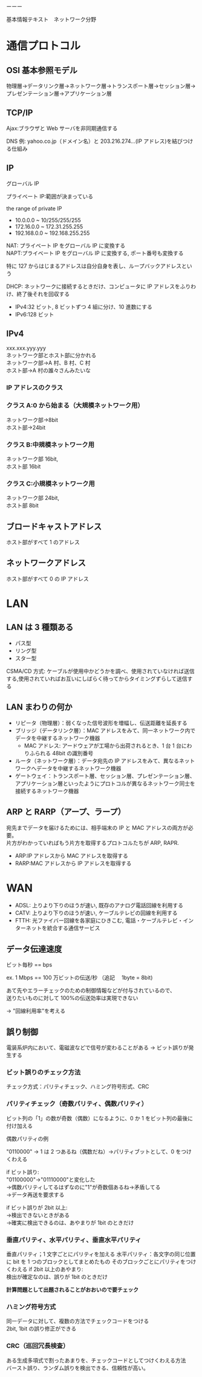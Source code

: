 ーーー

基本情報テキスト　ネットワーク分野

# 通信プロトコル

## OSI 基本参照モデル

物理層->データリンク層->ネットワーク層->トランスポート層->セッション層->プレゼンテーション層->アプリケーション層

## TCP/IP

Ajax:ブラウザと Web サーバを非同期通信する

DNS 例: yahoo.co.jp（ドメイン名）と 203.216.274...(IP アドレス)を結びつける仕組み

## IP

グローバル IP

プライベート IP:範囲が決まっている

the range of private IP

- 10.0.0.0 ~ 10/255/255/255
- 172.16.0.0 ~ 172.31.255.255
- 192.168.0.0 ~ 192.168.255.255

NAT: プライベート IP をグローバル IP に変換する  
NAPT:プライベート IP をグローバル IP に変換する, ポート番号も変換する

特に 127 からはじまるアドレスは自分自身を表し、ループバックアドレスという

DHCP: ネットワークに接続するときだけ、コンピュータに IP アドレスをふりわけ、終了後それを回収する

- IPv4:32 ビット, 8 ビットずつ 4 組に分け、10 進数にする
- IPv6:128 ビット

## IPv4

xxx.xxx.yyy.yyy  
ネットワーク部とホスト部に分かれる  
ネットワーク部->A 村、B 村、C 村  
ホスト部->A 村の誰々さんみたいな

### IP アドレスのクラス

### クラス A:0 から始まる（大規模ネットワーク用）

ネットワーク部->8bit  
ホスト部->24bit

### クラス B:中規模ネットワーク用

ネットワーク部 16bit,  
ホスト部 16bit

### クラス C:小規模ネットワーク用

ネットワーク部 24bit,  
ホスト部 8bit

## ブロードキャストアドレス

ホスト部がすべて 1 のアドレス

## ネットワークアドレス

ホスト部がすべて 0 の IP アドレス

# LAN

## LAN は 3 種類ある

- パス型
- リング型
- スター型

CSMA/CD 方式:
ケーブルが使用中かどうかを調べ、使用されていなければ送信する,使用されていればお互いにしばらく待ってからタイミングずらして送信する

## LAN まわりの何か

- リピータ（物理層）：弱くなった信号波形を増幅し、伝送距離を延長する
- ブリッジ（データリンク層）：MAC アドレスをみて、同一ネットワーク内でデータを中継するネットワーク機器
  - MAC アドレス: アードウェアが工場から出荷されるとき、1 台 1 台にわりふられる 48bit の識別番号
- ルータ（ネットワーク層）：データ宛先の IP アドレスをみて、異なるネットワークへデータを中継するネットワーク機器
- ゲートウェイ：トランスポート層、セッション層、プレゼンテーション層、アプリケーション層といったようにプロトコルが異なるネットワーク同士を接続するネットワーク機器

## ARP と RARP（アープ、ラープ）

宛先までデータを届けるためには、相手端末の IP と MAC アドレスの両方が必要。  
片方がわかっていればもう片方を取得するプロトコルたちが ARP, RAPR.

- ARP:IP アドレスから MAC アドレスを取得する
- RARP:MAC アドレスから IP アドレスを取得する

# WAN

- ADSL: 上りより下りのほうが速い, 既存のアナログ電話回線を利用する
- CATV: 上りより下りのほうが速い, ケーブルテレビの回線を利用する
- FTTH: 光ファイバー回線を各家庭にひきこむ, 電話・ケーブルテレビ・インターネットを統合する通信サービス

## データ伝達速度

ビット毎秒 == bps

ex. 1 Mbps == 100 万ビットの伝送/秒
（追記　 1byte = 8bit)

あて先やエラーチェックのための制御情報などが付与されているので、  
送りたいものに対して 100%の伝送効率は実現できない

-> "回線利用率"を考える

## 誤り制御

電装系炉内において、電磁波などで信号が変わることがある -> ビット誤りが発生する

### ビット誤りのチェック方法

チェック方式：パリティチェック、ハミング符号形式、CRC

### パリティチェック（奇数パリティ、偶数パリティ）

ビット列の「1」の数が奇数（偶数）になるように、0 か 1 をビット列の最後に付け加える

偶数パリティの例

"0110000" -> 1 は 2 つあるね（偶数だね）->パリティブットとして、0 をつけくわえる

if ビット誤り:  
 "01100000"->"01110000"と変化した  
 ->偶数パリティしてるはずなのに"1"が奇数個あるね->矛盾してる  
 ->データ再送を要求する

if ビット誤りが 2bit 以上:  
 ->検出できないときがある  
 ->確実に検出できるのは、あやまりが 1bit のときだけ

### 垂直パリティ、水平パリティ、垂直水平パリティ

垂直パリティ；1 文字ごとにパリティを加える
水平パリティ：各文字の同じ位置に bit を 1 つのブロックとしてまとめたもの
そのブロックごとにパリティをつけくわえる
if 2bit 以上のあやまり:  
 検出が確定なのは、誤りが 1bit のときだけ

**計算問題として出題されることがおおいので要チェック**

### ハミング符号方式

同一データに対して、複数の方法でチェックコードをつける  
2bit, 1bit の誤り修正ができる

### CRC（巡回冗長検査）

ある生成多項式で割ったあまりを、チェックコードとしてつけくわえる方法  
バースト誤り、ランダム誤りを検出できる、信頼性が高い。
